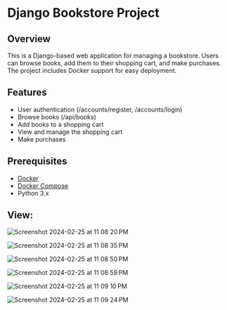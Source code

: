 # Django Bookstore Project

## Overview

This is a Django-based web application for managing a bookstore. Users can browse books, add them to their shopping cart, and make purchases. The project includes Docker support for easy deployment.

## Features

- User authentication (/accounts/register, /accounts/login)
- Browse books (/api/books)
- Add books to a shopping cart
- View and manage the shopping cart 
- Make purchases

## Prerequisites

- [Docker](https://docs.docker.com/get-docker/)
- [Docker Compose](https://docs.docker.com/compose/install/)
- Python 3.x

## View:
![Screenshot 2024-02-25 at 11 08 20 PM](https://github.com/SuyashSalvi/ecommerce_api/assets/40499151/7bd48a71-52e1-423e-9277-754a31e13b44)

![Screenshot 2024-02-25 at 11 08 35 PM](https://github.com/SuyashSalvi/ecommerce_api/assets/40499151/bc5880db-7d30-4fc6-9e0d-0229301b4997)

![Screenshot 2024-02-25 at 11 08 50 PM](https://github.com/SuyashSalvi/ecommerce_api/assets/40499151/310c942a-d990-4fcd-b286-54d049a9ec13)

![Screenshot 2024-02-25 at 11 08 59 PM](https://github.com/SuyashSalvi/ecommerce_api/assets/40499151/5c6f1b52-c5f0-4a5d-a269-9480c86a1309)

![Screenshot 2024-02-25 at 11 09 10 PM](https://github.com/SuyashSalvi/ecommerce_api/assets/40499151/740ffeb8-39ab-40ba-a939-768bb9e8fb52)

![Screenshot 2024-02-25 at 11 09 24 PM](https://github.com/SuyashSalvi/ecommerce_api/assets/40499151/3c4a9e70-a278-4ecd-abe3-1f7a3a9fde22)




